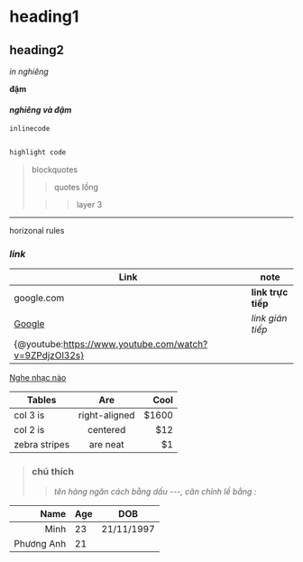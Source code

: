 # heading1
## heading2
*in nghiêng*

**đậm**

#### ***nghiêng và đậm***
`inlinecode`

```php

highlight code

```

> blockquotes
>
>> quotes lồng
>
>>> layer 3
***
horizonal rules

### *link*
|Link|note|
|-|-|
|google.com|**link trực tiếp**|
|[Google](google.com)| *link gián tiếp*|
|{@youtube:https://www.youtube.com/watch?v=9ZPdjzOl32s}||
[Nghe nhạc nào](https://www.youtube.com/watch?v=9ZPdjzOl32s)


| Tables        | Are           | Cool  |
| ------------- |:-------------:| -----:|
| col 3 is      | right-aligned | $1600 |
| col 2 is      | centered      |   $12 |
| zebra stripes | are neat      |    $1 |

>### **chú thích**
>
>> *tên hàng ngăn cách bằng dấu ---, căn chỉnh lề bằng :*

|Name|Age|DOB|
|----:|:---|:---:|
|Minh|23|21/11/1997|
|Phương Anh|21||
